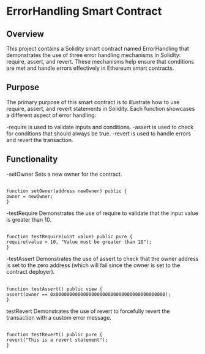 # ErrorHandling Smart Contract
## Overview
This project contains a Solidity smart contract named ErrorHandling that demonstrates the use of three error handling mechanisms in Solidity: require, assert, and revert. These mechanisms help ensure that conditions are met and handle errors effectively in Ethereum smart contracts.

## Purpose
The primary purpose of this smart contract is to illustrate how to use require, assert, and revert statements in Solidity. Each function showcases a different aspect of error handling:

-require is used to validate inputs and conditions.
-assert is used to check for conditions that should always be true.
-revert is used to handle errors and revert the transaction.

## Functionality

-setOwner
Sets a new owner for the contract.

##  
    function setOwner(address newOwner) public {
    owner = newOwner;
    }


-testRequire
Demonstrates the use of require to validate that the input value is greater than 10.

##  
    function testRequire(uint value) public pure {
    require(value > 10, "Value must be greater than 10");
    }

-testAssert
Demonstrates the use of assert to check that the owner address is set to the zero address (which will fail since the owner is set to the contract deployer).

##
    function testAssert() public view {
    assert(owner == 0x0000000000000000000000000000000000000000);
    }

testRevert
Demonstrates the use of revert to forcefully revert the transaction with a custom error message.

## 
    function testRevert() public pure {
    revert("This is a revert statement");
    }